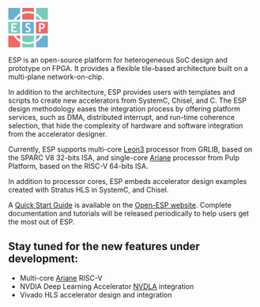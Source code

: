 

![Open-ESP](esp-logo-small.png)

ESP is an open-source platform for heterogeneous SoC design and prototype on
FPGA. It provides a flexible tile-based architecture built on a multi-plane
network-on-chip.

In addition to the architecture, ESP provides users with templates and scripts
to create new accelerators from SystemC, Chisel, and C.
The ESP design methodology eases the integration process by offering platform
services, such as DMA, distributed interrupt, and run-time coherence selection,
that hide the complexity of hardware and software integration from the
accelerator designer.

Currently, ESP supports multi-core [Leon3](https://www.gaisler.com/index.php/downloads/leongrlib) processor from GRLIB, based on the
SPARC V8 32-bits ISA, and single-core [Ariane](https://github.com/pulp-platform/ariane) processor from Pulp Platform,
based on the RISC-V 64-bits ISA.

In addition to processor cores, ESP embeds accelerator design examples created
with Stratus HLS in SystemC, and Chisel.

A [Quick Start Guide](www.open-esp.org/docs) is available on the [Open-ESP website](www.open-esp.org).
Complete documentation and tutorials will be released periodically to help users
get the most out of ESP.

## Stay tuned for the new features under development:

   - Multi-core [Ariane](https://github.com/pulp-platform/ariane) RISC-V
   - NVDIA Deep Learning Accelerator [NVDLA](http://nvdla.org/) integration
   - Vivado HLS accelerator design and integration
